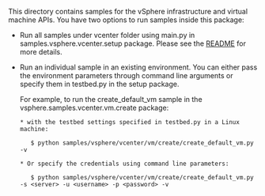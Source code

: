 This directory contains samples for the vSphere infrastructure and virtual machine APIs. You have two options to run samples inside this package:

* Run all samples under vcenter folder using main.py in samples.vsphere.vcenter.setup package. Please see the [README](../../../README.md#running-a-complex-sample) for more details.

* Run an individual sample in an existing environment. You can either pass the environment parameters through command line arguments or specify them in testbed.py in the setup package.
 
   For example, to run the create_default_vm sample in the vsphere.samples.vcenter.vm.create package:

      * with the testbed settings specified in testbed.py in a Linux machine:

         $ python samples/vsphere/vcenter/vm/create/create_default_vm.py -v

      * Or specify the credentials using command line parameters:

         $ python samples/vsphere/vcenter/vm/create/create_default_vm.py -s <server> -u <username> -p <password> -v
